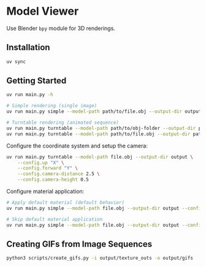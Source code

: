 # Model Viewer

Use Blender `bpy` module for 3D renderings.

## Installation

```bash
uv sync
```

## Getting Started

```bash
uv run main.py -h 

# Simple rendering (single image)
uv run main.py simple --model-path path/to/file.obj --output-dir output

# Turntable rendering (animated sequence)
uv run main.py turntable --model-path path/to/obj-folder --output-dir path/to/output --config.num-frames 20
uv run main.py turntable --model-path path/to/file.obj --output-dir path/to/output --config.num-frames 20
```

Configure the coordinate system and setup the camera: 

```bash
uv run main.py turntable --model-path file.obj --output-dir output \
    --config.up "X" \
    --config.forward "Y" \
    --config.camera-distance 2.5 \
    --config.camera-height 0.5
```

Configure material application:

```bash
# Apply default material (default behavior)
uv run main.py simple --model-path file.obj --output-dir output --config.apply-default-material

# Skip default material application
uv run main.py simple --model-path file.obj --output-dir output --config.no-apply-default-material
```

## Creating GIFs from Image Sequences

```bash
python3 scripts/create_gifs.py -i output/texture_outs -o output/gifs
```
